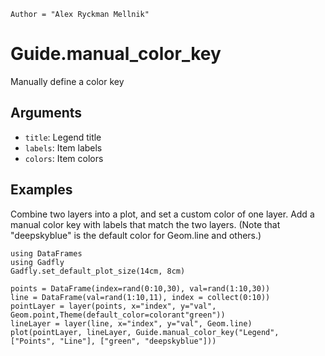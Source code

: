 ```@meta
Author = "Alex Ryckman Mellnik"
```

# Guide.manual_color_key

Manually define a color key

## Arguments
  * `title`: Legend title
  * `labels`: Item labels
  * `colors`: Item colors

## Examples

Combine two layers into a plot, and set a custom color of one layer.  Add a manual color key with labels that match the two layers.  (Note that "deepskyblue" is the default color for Geom.line and others.)

```@setup 1
using DataFrames
using Gadfly
Gadfly.set_default_plot_size(14cm, 8cm)
```

```@example 1
points = DataFrame(index=rand(0:10,30), val=rand(1:10,30))
line = DataFrame(val=rand(1:10,11), index = collect(0:10))
pointLayer = layer(points, x="index", y="val", Geom.point,Theme(default_color=colorant"green"))
lineLayer = layer(line, x="index", y="val", Geom.line)
plot(pointLayer, lineLayer, Guide.manual_color_key("Legend", ["Points", "Line"], ["green", "deepskyblue"]))
```

